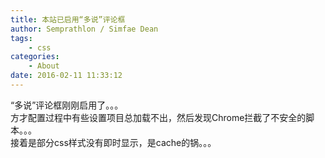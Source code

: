 ```yaml
---
title: 本站已启用“多说”评论框
author: Semprathlon / Simfae Dean
tags:
	- css
categories:
	- About
date: 2016-02-11 11:33:12
---
```

“多说”评论框刚刚启用了。。。  
方才配置过程中有些设置项目总加载不出，然后发现Chrome拦截了不安全的脚本。。。  
接着是部分css样式没有即时显示，是cache的锅。。。  